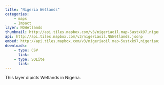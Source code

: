 ```yaml
---
title: "Nigeria Wetlands"
categories: 
    - maps
    - Impact
layer: NGWetlands
thumbnail: http://api.tiles.mapbox.com/v3/nigeriaoil.map-5ustxk97,nigeriaoil.NGWetlands/7/66/61.png
api: http://api.tiles.mapbox.com/v3/nigeriaoil.NGWetlands.jsonp
embed: http://api.tiles.mapbox.com/v3/nigeriaoil.map-5ustxk97,nigeriaoil.NGWetlands.html
downloads:
    - type: CSV
      link: 
    - type: SQLite
      link: 
---
```


This layer dipicts Wetlands in Nigeria.
